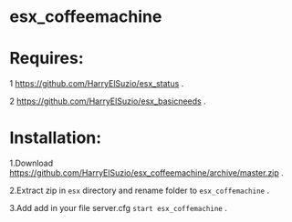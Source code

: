 # esx_coffeemachine

# Requires:
1 https://github.com/HarryElSuzio/esx_status .

2 https://github.com/HarryElSuzio/esx_basicneeds .


# Installation:
1.Download https://github.com/HarryElSuzio/esx_coffeemachine/archive/master.zip .

2.Extract zip in `esx` directory and rename folder to `esx_coffemachine` .

3.Add add in your file server.cfg `start esx_coffemachine` .


